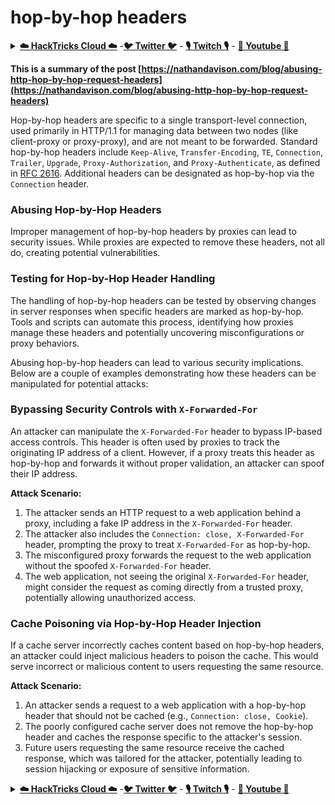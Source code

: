 # hop-by-hop headers

<details>

<summary><a href="https://cloud.hacktricks.xyz/pentesting-cloud/pentesting-cloud-methodology"><strong>☁️ HackTricks Cloud ☁️</strong></a> -<a href="https://twitter.com/hacktricks_live"><strong>🐦 Twitter 🐦</strong></a> - <a href="https://www.twitch.tv/hacktricks_live/schedule"><strong>🎙️ Twitch 🎙️</strong></a> - <a href="https://www.youtube.com/@hacktricks_LIVE"><strong>🎥 Youtube 🎥</strong></a></summary>

* Do you work in a **cybersecurity company**? Do you want to see your **company advertised in HackTricks**? or do you want to have access to the **latest version of the PEASS or download HackTricks in PDF**? Check the [**SUBSCRIPTION PLANS**](https://github.com/sponsors/carlospolop)!
* Discover [**The PEASS Family**](https://opensea.io/collection/the-peass-family), our collection of exclusive [**NFTs**](https://opensea.io/collection/the-peass-family)
* Get the [**official PEASS & HackTricks swag**](https://peass.creator-spring.com)
* **Join the** [**💬**](https://emojipedia.org/speech-balloon/) [**Discord group**](https://discord.gg/hRep4RUj7f) or the [**telegram group**](https://t.me/peass) or **follow** me on **Twitter** [**🐦**](https://github.com/carlospolop/hacktricks/tree/7af18b62b3bdc423e11444677a6a73d4043511e9/\[https:/emojipedia.org/bird/README.md)[**@carlospolopm**](https://twitter.com/hacktricks_live)**.**
* **Share your hacking tricks by submitting PRs to the [hacktricks repo](https://github.com/carlospolop/hacktricks) and [hacktricks-cloud repo](https://github.com/carlospolop/hacktricks-cloud)**.

</details>

**This is a summary of the post [https://nathandavison.com/blog/abusing-http-hop-by-hop-request-headers](https://nathandavison.com/blog/abusing-http-hop-by-hop-request-headers)**

Hop-by-hop headers are specific to a single transport-level connection, used primarily in HTTP/1.1 for managing data between two nodes (like client-proxy or proxy-proxy), and are not meant to be forwarded. Standard hop-by-hop headers include `Keep-Alive`, `Transfer-Encoding`, `TE`, `Connection`, `Trailer`, `Upgrade`, `Proxy-Authorization`, and `Proxy-Authenticate`, as defined in [RFC 2616](https://tools.ietf.org/html/rfc2616#section-13.5.1). Additional headers can be designated as hop-by-hop via the `Connection` header.

### Abusing Hop-by-Hop Headers
Improper management of hop-by-hop headers by proxies can lead to security issues. While proxies are expected to remove these headers, not all do, creating potential vulnerabilities.

### Testing for Hop-by-Hop Header Handling
The handling of hop-by-hop headers can be tested by observing changes in server responses when specific headers are marked as hop-by-hop. Tools and scripts can automate this process, identifying how proxies manage these headers and potentially uncovering misconfigurations or proxy behaviors.

Abusing hop-by-hop headers can lead to various security implications. Below are a couple of examples demonstrating how these headers can be manipulated for potential attacks:

### Bypassing Security Controls with `X-Forwarded-For`
An attacker can manipulate the `X-Forwarded-For` header to bypass IP-based access controls. This header is often used by proxies to track the originating IP address of a client. However, if a proxy treats this header as hop-by-hop and forwards it without proper validation, an attacker can spoof their IP address.

**Attack Scenario:**
1. The attacker sends an HTTP request to a web application behind a proxy, including a fake IP address in the `X-Forwarded-For` header.
2. The attacker also includes the `Connection: close, X-Forwarded-For` header, prompting the proxy to treat `X-Forwarded-For` as hop-by-hop.
3. The misconfigured proxy forwards the request to the web application without the spoofed `X-Forwarded-For` header.
4. The web application, not seeing the original `X-Forwarded-For` header, might consider the request as coming directly from a trusted proxy, potentially allowing unauthorized access.

### Cache Poisoning via Hop-by-Hop Header Injection
If a cache server incorrectly caches content based on hop-by-hop headers, an attacker could inject malicious headers to poison the cache. This would serve incorrect or malicious content to users requesting the same resource.

**Attack Scenario:**
1. An attacker sends a request to a web application with a hop-by-hop header that should not be cached (e.g., `Connection: close, Cookie`).
2. The poorly configured cache server does not remove the hop-by-hop header and caches the response specific to the attacker's session.
3. Future users requesting the same resource receive the cached response, which was tailored for the attacker, potentially leading to session hijacking or exposure of sensitive information.

<details>

<summary><a href="https://cloud.hacktricks.xyz/pentesting-cloud/pentesting-cloud-methodology"><strong>☁️ HackTricks Cloud ☁️</strong></a> -<a href="https://twitter.com/hacktricks_live"><strong>🐦 Twitter 🐦</strong></a> - <a href="https://www.twitch.tv/hacktricks_live/schedule"><strong>🎙️ Twitch 🎙️</strong></a> - <a href="https://www.youtube.com/@hacktricks_LIVE"><strong>🎥 Youtube 🎥</strong></a></summary>

* Do you work in a **cybersecurity company**? Do you want to see your **company advertised in HackTricks**? or do you want to have access to the **latest version of the PEASS or download HackTricks in PDF**? Check the [**SUBSCRIPTION PLANS**](https://github.com/sponsors/carlospolop)!
* Discover [**The PEASS Family**](https://opensea.io/collection/the-peass-family), our collection of exclusive [**NFTs**](https://opensea.io/collection/the-peass-family)
* Get the [**official PEASS & HackTricks swag**](https://peass.creator-spring.com)
* **Join the** [**💬**](https://emojipedia.org/speech-balloon/) [**Discord group**](https://discord.gg/hRep4RUj7f) or the [**telegram group**](https://t.me/peass) or **follow** me on **Twitter** [**🐦**](https://github.com/carlospolop/hacktricks/tree/7af18b62b3bdc423e11444677a6a73d4043511e9/\[https:/emojipedia.org/bird/README.md)[**@carlospolopm**](https://twitter.com/hacktricks_live)**.**
* **Share your hacking tricks by submitting PRs to the [hacktricks repo](https://github.com/carlospolop/hacktricks) and [hacktricks-cloud repo](https://github.com/carlospolop/hacktricks-cloud)**.

</details>
